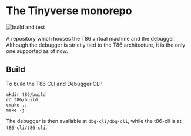 # The Tinyverse monorepo
![build and test](https://github.com/gregofi/thesis-monorepo/actions/workflows/build-action.yaml/badge.svg)

A repository which houses the T86 virtual machine and the debugger. Although the debugger is
strictly tied to the T86 architecture, it is the only one supported as of now.

## Build
To build the T86 CLI and Debugger CLI:
```
mkdir t86/build
cd t86/build
cmake ..
make -j
```
The debugger is then available at `dbg-cli/dbg-cli`, while the t86-cli is at `t86-cli/t86-cli`.
